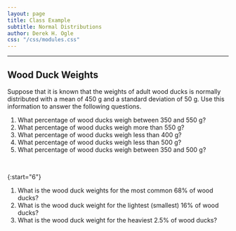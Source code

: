 ```yaml
---
layout: page
title: Class Example
subtitle: Normal Distributions
author: Derek H. Ogle
css: "/css/modules.css"
---
```


----

## Wood Duck Weights
Suppose that it is known that the weights of adult wood ducks is normally distributed with a mean of 450 g and a standard deviation of 50 g. Use this information to answer the following questions.

1. What percentage of wood ducks weigh between 350 and 550 g?
1. What percentage of wood ducks weigh more than 550 g?
1. What percentage of wood ducks weigh less than 400 g?
1. What percentage of wood ducks weigh less than 500 g?
1. What percentage of wood ducks weigh between 350 and 500 g?

&nbsp;

{:start="6"}
1. What is the wood duck weights for the most common 68% of wood ducks?
1. What is the wood duck weight for the lightest (smallest) 16% of wood ducks?
1. What is the wood duck weight for the heaviest 2.5% of wood ducks?
